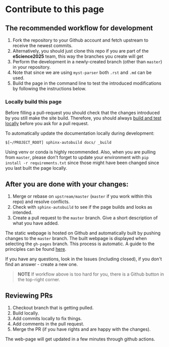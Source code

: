 # Contribute to this page



## The recommended workflow for development
1. Fork the repository to your Github account and fetch upstream to receive the newest commits.
2. Alternatively, you should just clone this repo if you are part of the **eScience2025** team, this way the branches you create will get 
3. Perform the development in a newly-created branch (other than `master`) in your repository. 
4. Note that since we are using `myst-parser` both `.rst` and `.md` can be used.
5. Build the page in the command line to test the introduced modifications by following the instructions below.

### Locally build this page 
Before filling a pull-request you should check that the changes introduced by you still make the site build. Therefore, you should always [build and test locally](https://coderefinery.github.io/sphinx-lesson/contributing-to-a-lesson/#build-and-test-locally) before you ask for a pull request. 

To automatically update the documentation locally during development: 
```
$[~/PROJECT_ROOT] sphinx-autobuild docs/ _build
```
Using venv or conda is highly recommended. Also, when you are pulling from `master`, please don't forget to update your environment with `pip install -r requirements.txt` since those might have been changed since you last built the page locally.

## After you are done with your changes:

1. Merge or rebase on `upstream/master` (`master` if  you work within this repo) and resolve conflicts.
2. Check with `sphinx-autobuild` to see if the page builds and looks as intended.
3. Create a pull request to the `master` branch. Give a short description of what you have added.

The static webpage is hosted on Github and automatically built by pushing changes to the `master` branch. The built webpage is displayed when selecting the `gh-pages` branch. This process is automatic. A guide to the principles can be found [here](https://pythonrepo.com/repo/executablebooks-sphinx-autobuild-python-documentation). 

 If you have any questions, look in the Issues (including closed), if you don't find an answer - create a new one. 

> **NOTE** If workflow above is too hard for you, there is a Github button in the top-right corner.



## Reviewing PRs
1. Checkout branch that is getting pulled.
2. Build locally.
3. Add commits locally to fix things.
4. Add comments  in the pull request.
5. Merge the PR (if you have rights and are happy with the changes).

The web-page will get updated in a few minutes through github actions.

